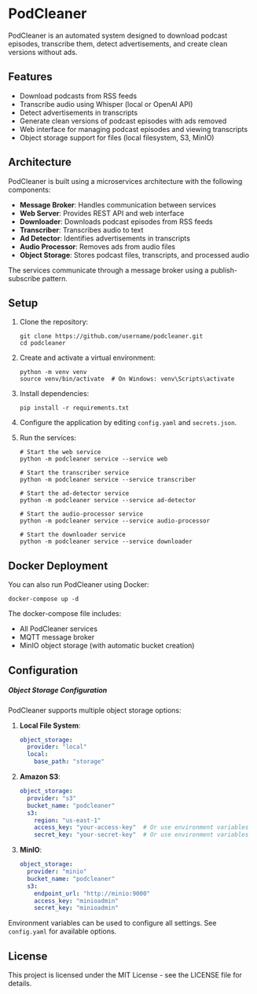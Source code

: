 # PodCleaner

PodCleaner is an automated system designed to download podcast episodes, transcribe them, detect advertisements, and create clean versions without ads.

## Features

- Download podcasts from RSS feeds
- Transcribe audio using Whisper (local or OpenAI API)
- Detect advertisements in transcripts
- Generate clean versions of podcast episodes with ads removed
- Web interface for managing podcast episodes and viewing transcripts
- Object storage support for files (local filesystem, S3, MinIO)

## Architecture

PodCleaner is built using a microservices architecture with the following components:

- **Message Broker**: Handles communication between services
- **Web Server**: Provides REST API and web interface
- **Downloader**: Downloads podcast episodes from RSS feeds
- **Transcriber**: Transcribes audio to text
- **Ad Detector**: Identifies advertisements in transcripts
- **Audio Processor**: Removes ads from audio files
- **Object Storage**: Stores podcast files, transcripts, and processed audio

The services communicate through a message broker using a publish-subscribe pattern.

## Setup

1. Clone the repository:
   ```
   git clone https://github.com/username/podcleaner.git
   cd podcleaner
   ```

2. Create and activate a virtual environment:
   ```
   python -m venv venv
   source venv/bin/activate  # On Windows: venv\Scripts\activate
   ```

3. Install dependencies:
   ```
   pip install -r requirements.txt
   ```

4. Configure the application by editing `config.yaml` and `secrets.json`.

5. Run the services:
   ```
   # Start the web service
   python -m podcleaner service --service web

   # Start the transcriber service
   python -m podcleaner service --service transcriber

   # Start the ad-detector service
   python -m podcleaner service --service ad-detector

   # Start the audio-processor service
   python -m podcleaner service --service audio-processor

   # Start the downloader service
   python -m podcleaner service --service downloader
   ```

## Docker Deployment

You can also run PodCleaner using Docker:

```
docker-compose up -d
```

The docker-compose file includes:
- All PodCleaner services
- MQTT message broker
- MinIO object storage (with automatic bucket creation)

## Configuration

##### Object Storage Configuration

PodCleaner supports multiple object storage options:

1. **Local File System**:
   ```yaml
   object_storage:
     provider: "local"
     local:
       base_path: "storage"
   ```

2. **Amazon S3**:
   ```yaml
   object_storage:
     provider: "s3"
     bucket_name: "podcleaner"
     s3:
       region: "us-east-1"
       access_key: "your-access-key"  # Or use environment variables
       secret_key: "your-secret-key"  # Or use environment variables
   ```

3. **MinIO**:
   ```yaml
   object_storage:
     provider: "minio"
     bucket_name: "podcleaner"
     s3:
       endpoint_url: "http://minio:9000"
       access_key: "minioadmin"
       secret_key: "minioadmin"
   ```

Environment variables can be used to configure all settings. See `config.yaml` for available options.

## License

This project is licensed under the MIT License - see the LICENSE file for details. 